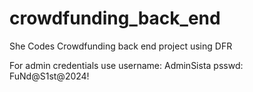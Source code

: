 # crowdfunding_back_end
She Codes Crowdfunding back end project using DFR

For admin credentials use
username: AdminSista
psswd: FuNd@S1st@2024!

